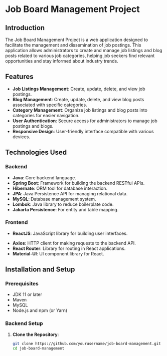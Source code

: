 # Job Board Management Project

## Introduction
The Job Board Management Project is a web application designed to facilitate the management and dissemination of job postings. This application allows administrators to create and manage job listings and blog posts related to various job categories, helping job seekers find relevant opportunities and stay informed about industry trends.

## Features
- **Job Listings Management**: Create, update, delete, and view job postings.
- **Blog Management**: Create, update, delete, and view blog posts associated with specific categories.
- **Category Management**: Organize job listings and blog posts into categories for easier navigation.
- **User Authentication**: Secure access for administrators to manage job postings and blogs.
- **Responsive Design**: User-friendly interface compatible with various devices.

## Technologies Used
### Backend
- **Java**: Core backend language.
- **Spring Boot**: Framework for building the backend RESTful APIs.
- **Hibernate**: ORM tool for database interaction.
- **JPA**: Java Persistence API for managing relational data.
- **MySQL**: Database management system.
- **Lombok**: Java library to reduce boilerplate code.
- **Jakarta Persistence**: For entity and table mapping.

### Frontend
- **ReactJS**: JavaScript library for building user interfaces.
<!-- - **Redux**: State management for React applications. -->
- **Axios**: HTTP client for making requests to the backend API.
- **React Router**: Library for routing in React applications.
- **Material-UI**: UI component library for React.

## Installation and Setup
### Prerequisites
- JDK 11 or later
- Maven
- MySQL
- Node.js and npm (or Yarn)

### Backend Setup
1. **Clone the Repository**:
   ```bash
   git clone https://github.com/yourusername/job-board-management.git
   cd job-board-management
